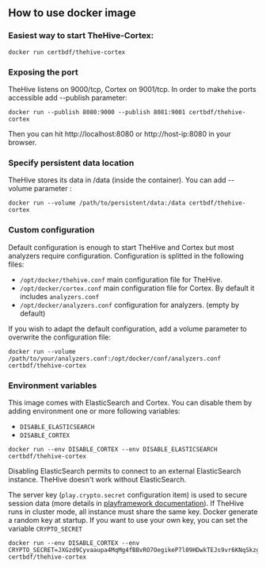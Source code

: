 ## How to use docker image

### Easiest way to start TheHive-Cortex:
```
docker run certbdf/thehive-cortex
```

### Exposing the port
TheHive listens on 9000/tcp, Cortex on 9001/tcp. In order to make the ports accessible add --publish parameter:
```
docker run --publish 8080:9000 --publish 8081:9001 certbdf/thehive-cortex
```
Then you can hit http://localhost:8080 or http://host-ip:8080 in your browser.

### Specify persistent data location
TheHive stores its data in /data (inside the container). You can add --volume parameter :
```
docker run --volume /path/to/persistent/data:/data certbdf/thehive-cortex
```

### Custom configuration
Default configuration is enough to start TheHive and Cortex but most analyzers require configuration. Configuration is splitted in the following files:
 * `/opt/docker/thehive.conf` main configuration file for TheHive.
 * `/opt/docker/cortex.conf` main configuration file for Cortex. By default it includes `analyzers.conf`
 * `/opt/docker/analyzers.conf` configuration for analyzers. (empty by default)

If you wish to adapt the default configuration, add a volume parameter to overwrite the configuration file:
```
docker run --volume /path/to/your/analyzers.conf:/opt/docker/conf/analyzers.conf certbdf/thehive-cortex
```

### Environment variables
This image comes with ElasticSearch and Cortex. You can disable them by adding environment one or more following variables:
 * `DISABLE_ELASTICSEARCH`
 * `DISABLE_CORTEX`

```
docker run --env DISABLE_CORTEX --env DISABLE_ELASTICSEARCH certbdf/thehive-cortex
```
Disabling ElasticSearch permits to connect to an external ElasticSearch instance. TheHive doesn't work without ElasticSearch.

The server key (`play.crypto.secret` configuration item) is used to secure session data (more details in [playframework documentation](https://www.playframework.com/documentation/2.5.x/ApplicationSecret)). If TheHive runs in cluster mode, all instance must share the same key. Docker generate a random key at startup. If you want to use your own key, you can set the variable `CRYPTO_SECRET`

```
docker run --env DISABLE_CORTEX --env CRYPTO_SECRET=JXGzd9Cyvaaupa4MqMg4fBBvRO7OegikeP7l09HDwkTEJs9vr6KNqSkzglE5wxGX certbdf/thehive-cortex
```
